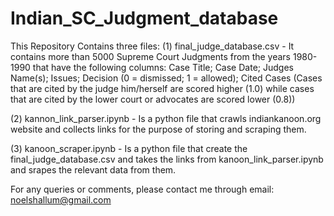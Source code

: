 # Indian_SC_Judgment_database

This Repository Contains three files: 
(1) final_judge_database.csv - It contains more than 5000 Supreme Court Judgments from the years 1980-1990 that have the following columns: Case Title; Case Date; Judges Name(s); Issues; Decision (0 = dismissed; 1 = allowed); Cited Cases (Cases that are cited by the judge him/herself are scored higher (1.0) while cases that are cited by the lower court or advocates are scored lower (0.8))

(2) kannon_link_parser.ipynb - Is a python file that crawls indiankanoon.org website and collects links for the purpose of storing and scraping them.

(3) kanoon_scraper.ipynb - Is a python file that create the final_judge_database.csv and takes the links from kanoon_link_parser.ipynb and srapes the relevant data from them.

For any queries or comments, please contact me through email: noelshallum@gmail.com
